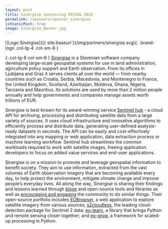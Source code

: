```yaml
---
layout: post
title: Sinergise sponsoring FOSS4G 2023
permalink: /sponsors/sponsor_sinergise
isStaticPost: true
image: Sinergise_Banner.jpg
---
```


![Logo Sinergise]({{ site.baseurl }}/img/partners/sinergise.svg){: .brand-logo .col-lg-4 .col-sm-6 }

{:.col-lg-8 col-sm-6 }
[Sinergise](http://www.sinergise.com/) is a Slovenian software company developing large-scale geospatial systems for use in land administration, agriculture policy support and Earth observation. From its offices in Ljubljana and Graz it serves clients all over the world — from nearby countries such as Croatia, Serbia, Macedonia, and Montenegro to France, the United Kingdom, Scotland, Azerbaijan, Moldova, Ghana, Nigeria, Tanzania and Mauritius. Its solutions are used by more than 2 million people annually and help governments and companies manage assets worth trillions of EUR.

Sinergise is best known for its award-winning service [Sentinel hub](http://www.sentinel-hub.com/) - a cloud API for archiving, processing and distributing satellite data from a large variety of sources. It uses cloud infrastructure and innovative algorithms to efficiently process and distribute data, generating user-defined analysis-ready datasets in seconds. The API can be easily and cost-effectively integrated into any mapping or web application, data extraction process or machine learning workflow. Sentinel hub streamlines the common workloads required to work with satellite images, freeing application developers to focus on added value services and end-user applications.

Sinergise is on a mission to promote and leverage geospatial information to benefit society. They aim to use information, extracted from the vast volumes of Earth observation imagery that are becoming available every day, to help protect the environment, mitigate climate change and improve people’s everyday lives. All along the way, Sinergise is sharing their findings and lessons learned through [blogs](https://medium.com/sentinel-hub) and open-source tools and libraries as well as [encouraging and engaging](https://www.sentinel-hub.com/contest) the community to do similar things. Their open-source portfolio includes [EOBrowser](https://github.com/sentinel-hub/EOBrowser), a web application to explore satellite imagery from various sources; [s2cloudless](https://github.com/sentinel-hub/sentinel2-cloud-detector), the leading cloud-detection package for Sentinel 2 data; [eo-learn](https://github.com/sentinel-hub/eo-learn), a library that brings Python and remote sensing closer together; and [eo-grow](https://github.com/sentinel-hub/eo-grow), a framework for scaled-up processing in Python.
